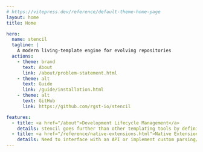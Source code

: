 ```yaml
---
# https://vitepress.dev/reference/default-theme-home-page
layout: home
title: Home

hero:
  name: stencil
  tagline: |
    A modern living-template engine for evolving repositories
  actions:
    - theme: brand
      text: About
      link: /about/problem-statement.html
    - theme: alt
      text: Guide
      link: /guide/installation.html
    - theme: alt
      text: GitHub
      link: https://github.com/rgst-io/stencil

features:
  - title: <a href="/about">Development Lifecycle Management</a>
    details: stencil goes further than other templating tools by defining extensibility "blocks" to explicitly separate what your consumers can and can't extend, encouraging a system of regularly re-running stencil to pull in living-and-progressing templates.
  - title: <a href="/reference/native-extensions.html">Native Extensions</a>
    details: Need to interface with an API or implement custom parsing/merging logic? Stencil supports native extensions in _any_ language to implement that logic.
---
```

